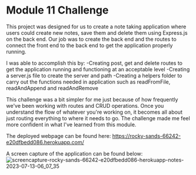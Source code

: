 # Module 11 Challenge

This project was designed for us to create a note taking application
where users could create new notes, save them and delete them using 
Express.js on the back end. Our job was to create the back end and the routes
to connect the front end to the back end to get the application properly running.

I was able to accomplish this by:
     -Creating post, get and delete routes to get the application running
     and functioning at an acceptable level
     -Creating a server.js file to create the server and path
     -Creating a helpers folder to carry out the functions needed in application
     such as readFromFile, readAndAppend and readAndRemove

This challenge was a bit simpler for me just because of how frequently we've been
working with routes and CRUD operations. Once you understand the flow of whatever
you're working on, it becomes all about just routing everything to where it needs 
to go. The challenge made me feel more confident in what I've learned from this module.

The deployed webpage can be found here: https://rocky-sands-66242-e20dfbedd086.herokuapp.com/

A screen capture of the application can be found below: ![screencapture-rocky-sands-66242-e20dfbedd086-herokuapp-notes-2023-07-13-06_07_35](https://github.com/leamr10/animated-octo-dollop/assets/133124800/77ef0d68-690f-47f3-a812-92fb7894fb87)
